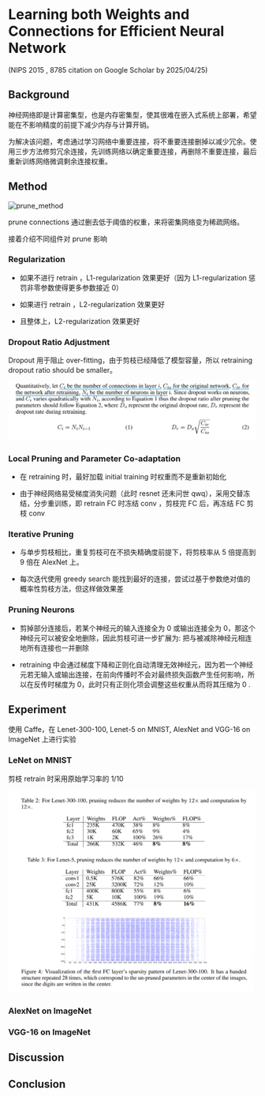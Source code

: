 # Learning both Weights and Connections for Efficient Neural Network

(NIPS 2015 , 8785 citation on Google Scholar by 2025/04/25)

## Background

神经网络即是计算密集型，也是内存密集型，使其很难在嵌入式系统上部署，希望能在不影响精度的前提下减少内存与计算开销。

为解决该问题，考虑通过学习网络中重要连接，将不重要连接删掉以减少冗余。使用三步方法修剪冗余连接，先训练网络以确定重要连接，再删除不重要连接，最后重新训练网络微调剩余连接权重。

## Method

![prune_method](./pictures/prune_method.png)

prune connections 通过删去低于阈值的权重，来将密集网络变为稀疏网络。

接着介绍不同组件对 prune 影响

### Regularization

- 如果不进行 retrain ，L1-regularization 效果更好（因为 L1-regularization 惩罚非零参数使得更多参数接近 0）

- 如果进行 retrain ，L2-regularization 效果更好

- 且整体上，L2-regularization 效果更好

### Dropout Ratio Adjustment 

Dropout 用于阻止 over-fitting，由于剪枝已经降低了模型容量，所以 retraining dropout ratio should be smaller。 

![dropout_ratio](./picture/dropout_ratio.png)

### Local Pruning and Parameter Co-adaptation

- 在 retraining 时，最好加载 initial training 时权重而不是重新初始化

- 由于神经网络易受梯度消失问题（此时 resnet 还未问世 qwq），采用交替冻结，分步重训练，即 retrain FC 时冻结 conv ，剪枝完 FC 后，再冻结 FC 剪枝 conv 

### Iterative Pruning

- 与单步剪枝相比，重复剪枝可在不损失精确度前提下，将剪枝率从 5 倍提高到 9 倍在 AlexNet 上。

- 每次迭代使用 greedy search 能找到最好的连接，尝试过基于参数绝对值的概率性剪枝方法，但这样做效果差

### Pruning Neurons

- 剪掉部分连接后，若某个神经元的输入连接全为 0 或输出连接全为 0，那这个神经元可以被安全地删除，因此剪枝可进一步扩展为: 把与被减除神经元相连地所有连接也一并删除

- retraining 中会通过梯度下降和正则化自动清理无效神经元，因为若一个神经元若无输入或输出连接，在前向传播时不会对最终损失函数产生任何影响，所以在反传时梯度为 0，此时只有正则化项会调整这些权重从而将其压缩为 0 .

## Experiment

使用 Caffe，在 Lenet-300-100, Lenet-5 on MNIST, AlexNet and VGG-16 on ImageNet 上进行实验

### LeNet on MNIST

剪枝 retrain 时采用原始学习率的 1/10

![Lenet_prune](./picture/Lenet_prune.png)

### AlexNet on ImageNet


### VGG-16 on ImageNet




## Discussion



## Conclusion
